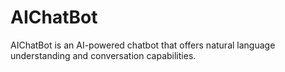 # AIChatBot
AIChatBot is an AI-powered chatbot that offers natural language understanding and conversation capabilities.
